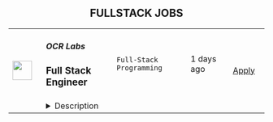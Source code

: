 <div align="center"><h2>FULLSTACK JOBS</h2></div><table><tr>
                <td width="100" height="100" rowspan="2">
                    <img src="https://weworkremotely.com/assets/IsotypeV2-1ebe3dd57673f3e8d02b7490bc0faaef55d6a95d3a4aaf17298bd3ed503ae7fe.svg" width="38px" height="auto">
                </td>
                <td width="300">
                    <h5>OCR Labs</h5>
                    <h3> Full Stack Engineer</h3>
                </td>
                <td width="300">
                    <code>Full-Stack Programming</code>
                </td>
                <td width="200">
                <text>1 days ago</text>
                </td>
                <td width="100" rowspan="2">
                <a href="https://weworkremotely.com/remote-jobs/ocr-labs-full-stack-engineer-1" align="right" target="_blank">Apply</a>
                </td>
            </tr>
            <tr>
                <td colspan="3">
                <details><summary>Description</summary>
                

<p>
  <strong>Headquarters:</strong> Sydney / London / San Francisco
    <br /><strong>URL:</strong> <a href="https://ocrlabs.com">https://ocrlabs.com</a>
</p>

<div>
<strong>Full time – Remote – UK OR Australia Timezone<br></strong><br>
</div><div>Join a new team of passionate engineers and build a world-class platform to fight identity fraud at a global scale.  The technology is awesome, interesting and solves real world problems.</div><div> <br><br>
</div><div>
<strong>The Position<br></strong><br>
</div><div>We are looking to add engineers to our team with strong PHP Laravel programming experience. You should be well-versed in MVC pattern and SQL database with a working knowledge of HTML, JavaScript, and CSS.  The role would include:</div><div>
<br>·        Building new product features for both our customers and our product teams<br><br>
</div><div>·        Work closely with product managers, designers, frontend engineers, and ops in order to create innovative and usable solutions</div><div>
<br>·        Maintain, refactor and improve our application’s code base.<br><br>
</div><div><br></div><div><strong>Needed qualifications</strong></div><div>
<br>Whilst technical competence is critical, we place great emphasis on passion, communication, and collaboration across the business. </div><div>
<br>·        You have minimum 3-5 years of commercial back-end development experience with PHP Laravel.<br><br>
</div><div>·        Minimum 3 years working with complex web applications.<br><br>
</div><div>·        Proficient in PHP.<br><br>
</div><div>·        You have an In-depth understanding of Laravel, and relevant concepts<br><br>
</div><div>·        Exposure to writing unit, integration and E2E tests<br><br>
</div><div>·        Strong English written and verbal skills</div><div>
<br>·        Experience using docker, Git and CI/CD<br><br>
</div><div><br></div><div><strong>Nice to haves…</strong></div><div>
<br>·        Working on a SaaS product (B2B)</div><div>
<br>·        Experience with Typescript or Rust</div><div>
<br>·        Experience working in a Fintech company</div><div>
<br>·        Cloud-based or serverless architectures</div><div>
<br>·        Any AWS technologies<br><br>
</div><div><br></div><div>
<strong>About us <br></strong><br>
</div><div>OCR Labs is an identity verification software company that has developed world leading digital identity verification technology. Our technology eliminates identity fraud and makes sure people are who they say they are.</div><div> </div><div>We’ve built everything from the ground up and have a broad range of top customers across banking, telecommunications, government and more. We are growing very fast and scaling internationally.</div><div> </div><div>The successful candidate can be based remotely but will either report to the Product Owner in United Kingdom or Australia depending on the timezone that works for you.  The position is full time.  You’ll need to have good written and spoken English. </div><div>
<br>Watch our brand video: https://youtu.be/CwBrBOr0ri4<br><br>
</div><h1>Instructions on how to apply </h1><div>Send an email through to devjobs@ocrlabs.com with “Developing is fun” in the title. <br><br>Write a few lines about you and attach your resume.</div><div>
<br>Add any link you think will help us assess your soft and hard skills. If you peak our interest, we’ll set up an interview and go from there!</div><div>
<br> <br><br>
</div><div>
<br><br>
</div>

<p><strong>To apply:</strong> <a href="https://weworkremotely.com/remote-jobs/ocr-labs-full-stack-engineer-1">https://weworkremotely.com/remote-jobs/ocr-labs-full-stack-engineer-1</a></p>

                </details>
                </td>
            </tr>,<tr>
                <td width="100" height="100" rowspan="2">
                    <img src="https://remotive.com/job/1224255/logo" width="38px" height="auto">
                </td>
                <td width="300">
                    <h5>Discourse</h5>
                    <h3>Full Stack Engineer - Customer Solutions Team</h3>
                </td>
                <td width="300">
                    <code>developer,javascript,rails,ruby</code>
                </td>
                <td width="200">
                <text>23 days ago</text>
                </td>
                <td width="100" rowspan="2">
                <a href="https://remotive.com/remote-jobs/software-dev/full-stack-engineer-customer-solutions-team-1224255" align="right" target="_blank">Apply</a>
                </td>
            </tr>
            <tr>
                <td colspan="3">
                <details><summary>Description</summary>
                <div class="h5"><em>Salary dependent on location and experience</em></div>
<p class="h1"> </p>
<p class="h1"><!--block-->About the job</p>
<p>You will work closely with some of Discourse’s largest clients to help them with their extensive customizations. You will also be contributing to Discourse’s core product and official plugins.</p>
<p><!--block--><br>Responsibilities include:<br><br></p>
<ul>
<li><!--block-->Communicate daily with clients and work with them to agree on work priorities</li>
<li><!--block-->Implement and document client features</li>
<li><!--block-->Discuss and decide with internal Discourse teams whether features are appropriate in core, or in client plugins</li>
<li><!--block-->Maintain client-specific features against latest core versions</li>
<li><!--block-->Highlight new critical core features to high-profile clients</li>
<li><!--block-->Schedule and deploy patches and upgrades</li>
</ul>
<p><!--block--><br><strong>About you</strong></p>
<p><!--block--></p>
<ul>
<li>You are an experienced full stack developer who has an interest in proposing and providing direct solutions to aid in customer success. You have excellent written and verbal communication skills and are comfortable working in a fully remote team.</li>
<li>You should be excited about customizing open-source solutions to fit a customer’s requirements.</li>
<li>You have Ruby, Rails and JavaScript experience; Discourse applicants usually complete a paid trial project prior to joining the team.</li>
<li>You should be kind to your co-workers. We believe in a welcoming workplace where people from different backgrounds and cultures work together to create something great.</li>
</ul>
<p> </p>
<p><!--block--><br><strong>About us</strong><br><br></p>
<p>There are many benefits to working at Discourse including a flexible work schedule, 5 weeks of holiday per year, funding for a co-working space, and more! <a href="https://www.discourse.org/team#benefits" rel="nofollow">Learn more</a>.<br><br></p>
<p><!--block--><br><strong>How to Apply</strong></p>
<p><!--block--><br>Please send a detailed cover letter along with your resume to <a href="mailto:jobs+wwr@discourse.org" rel="nofollow">jobs+wwr@discourse.org</a><br><br></p>
<!--block-->
<p><br><br></p>
<img src="https://remotive.com/job/track/1224255/blank.gif?source=public_api" alt=""/>
                </details>
                </td>
            </tr></table>